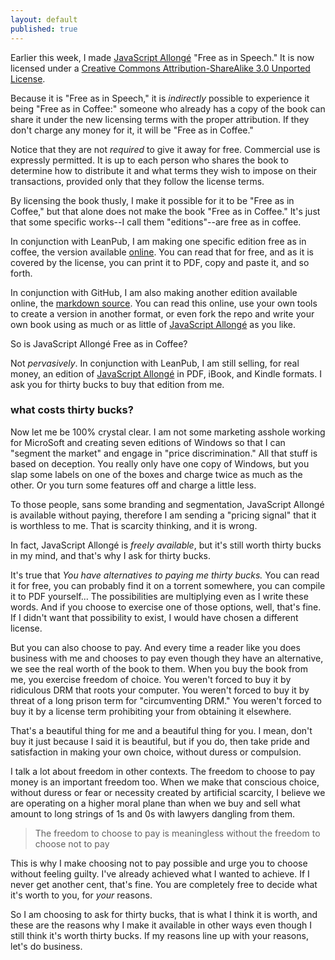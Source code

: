 ```yaml
---
layout: default
published: true
---
```


Earlier this week, I made [JavaScript Allongé][ja] "Free as in Speech." It is now licensed under a [Creative Commons Attribution-ShareAlike 3.0 Unported License](http://creativecommons.org/licenses/by-sa/3.0/deed.en_US).

[ja]: https://leanpub.com/javascript-allonge

Because it is "Free as in Speech," it is *indirectly* possible to experience it being "Free as in Coffee:" someone who already has a copy of the book can share it under the new licensing terms with the proper attribution. If they don't charge any money for it, it will be "Free as in Coffee."

Notice that they are not *required* to give it away for free. Commercial use is expressly permitted. It is up to each person who shares the book to determine how to distribute it and what terms they wish to impose on their transactions, provided only that they follow the license terms.

By licensing the book thusly, I make it possible for it to be "Free as in Coffee," but that alone does not make the book "Free as in Coffee." It's just that some specific works--I call them "editions"--are free as in coffee.

In conjunction with LeanPub, I am making one specific edition free as in coffee, the version available [online][jar]. You can read that for free, and as it is covered by the license, you can print it to PDF, copy and paste it, and so forth.

[jar]: https://leanpub.com/javascript-allonge/read

In conjunction with GitHub, I am also making another edition available online, the [markdown source][s]. You can read this online, use your own tools to create a version in another format, or even fork the repo and write your own book using as much or as little of [JavaScript Allongé][ja] as you like.

[s]: https://github.com/raganwald/javascript-allonge

So is JavaScript Allongé Free as in Coffee?

Not *pervasively*. In conjunction with LeanPub, I am still selling, for real money, an edition of [JavaScript Allongé][ja] in PDF, iBook, and Kindle formats. I ask you for thirty bucks to buy that edition from me.

### what costs thirty bucks?

Now let me be 100% crystal clear. I am not some marketing asshole working for MicroSoft and creating seven editions of Windows so that I can "segment the market" and engage in "price discrimination." All that stuff is based on deception. You really only have one copy of Windows, but you slap some labels on one of the boxes and charge twice as much as the other. Or you turn some features off and charge a little less.

To those people, sans some branding and segmentation, JavaScript Allongé is available without paying, therefore I am sending a "pricing signal" that it is worthless to me. That is scarcity thinking, and it is wrong.

In fact, JavaScript Allongé is *freely available*, but it's still worth thirty bucks in my mind, and that's why I ask for thirty bucks.

It's true that *You have alternatives to paying me thirty bucks.* You can read it for free, you can probably find it on a torrent somewhere, you can compile it to PDF yourself... The possibilities are multiplying even as I write these words. And if you choose to exercise one of those options, well, that's fine. If I didn't want that possibility to exist, I would have chosen a different license.

But you can also choose to pay. And every time a reader like you does business with me and chooses to pay even though they have an alternative, we see the real worth of the book to them. When you buy the book from me, you exercise freedom of choice. You weren't forced to buy it by ridiculous DRM that roots your computer. You weren't forced to buy it by threat of a long prison term for "circumventing DRM." You weren't forced to buy it by a license term prohibiting your from obtaining it elsewhere.

That's a beautiful thing for me and a beautiful thing for you. I mean, don't buy it just because I said it is beautiful, but if you do, then take pride and satisfaction in making your own choice, without duress or compulsion.

I talk a lot about freedom in other contexts. The freedom to choose to pay money is an important freedom too. When we make that conscious choice, without duress or fear or necessity created by artificial scarcity, I believe we are operating on a higher moral plane than when we buy and sell what amount to long strings of 1s and 0s with lawyers dangling from them.

> The freedom to choose to pay is meaningless without the freedom to choose not to pay

This is why I make choosing not to pay possible and urge you to choose without feeling guilty. I've already achieved what I wanted to achieve. If I never get another cent, that's fine. You are completely free to decide what it's worth to you, for *your* reasons.

So I am choosing to ask for thirty bucks, that is what I think it is worth, and these are the reasons why I make it available in other ways even though I still think it's worth thirty bucks. If my reasons line up with your reasons, let's do business.